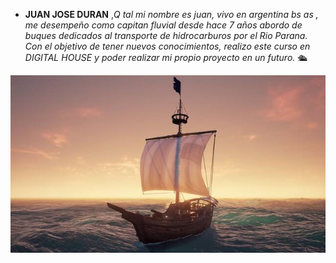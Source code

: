 - **JUAN JOSE DURAN** ,*Q tal mi nombre es juan, vivo en argentina bs as , me desempeño como capitan fluvial desde hace 7 años abordo de buques
dedicados al transporte de hidrocarburos por el Rio Parana.
Con el objetivo de tener nuevos conocimientos, realizo este curso en DIGITAL HOUSE y poder realizar mi propio proyecto en un futuro.* 🛳 
 
![](https://github.com/jduran2101/prueba2023/blob/main/201832212187_1.jpg)
